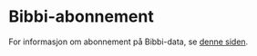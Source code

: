 # Bibbi-abonnement

For informasjon om abonnement på Bibbi-data, se [denne siden](https://www.bibsent.no/metadata/abonnement-paa-bibbi-data).